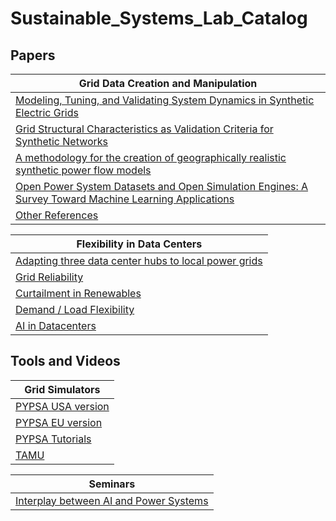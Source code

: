 # Sustainable_Systems_Lab_Catalog

## Papers

| Grid Data Creation and Manipulation                                               |
|----------------------------------------------------|
| [Modeling, Tuning, and Validating System Dynamics in Synthetic Electric Grids](https://ieeexplore.ieee.org/document/8334287)             |
| [Grid Structural Characteristics as Validation Criteria for Synthetic Networks](https://ieeexplore.ieee.org/document/7725528)            |
| [A methodology for the creation of geographically realistic synthetic power flow models](https://ieeexplore.ieee.org/document/7459256) |
| [Open Power System Datasets and Open Simulation Engines: A Survey Toward Machine Learning Applications](https://ieeexplore.ieee.org/abstract/document/11015807)   |
| [Other References](https://electricgrids.engr.tamu.edu/references/)   |

| Flexibility in Data Centers                                               |
|----------------------------------------------------|
| [Adapting three data center hubs to local power grids](https://spectrum.ieee.org/dcflex-data-center-flexibility)             |
| [Grid Reliability](https://dl.acm.org/doi/abs/10.1145/3632775.3661959)            |
| [Curtailment in Renewables](https://dl.acm.org/doi/abs/10.1145/3649432.3649434) |
| [Demand / Load Flexibility](https://dukespace.lib.duke.edu/items/bb350296-d7a1-4d8f-acb0-2fba9b1f03de)   |
| [AI in Datacenters](https://arxiv.org/abs/2301.03148)   |

## Tools and Videos

| Grid Simulators                                               |
|----------------------------------------------------|
| [PYPSA USA version](https://pypsa-usa.readthedocs.io/en/latest/)             |
| [PYPSA EU version](https://pypsa-eur.readthedocs.io/en/latest/)            |
| [PYPSA Tutorials](https://pypsa-eur.readthedocs.io/en/latest/tutorial.html) |
| [TAMU](https://electricgrids.engr.tamu.edu/) |

| Seminars                                               |
|----------------------------------------------------|
| [Interplay between AI and Power Systems](https://www.youtube.com/watch?v=jpv1Iqas4kw)             |
